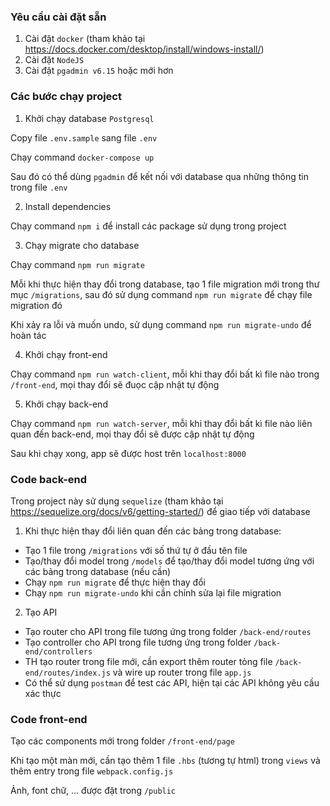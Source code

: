 ### Yêu cầu cài đặt sẵn

1. Cài đặt `docker` (tham khảo tại https://docs.docker.com/desktop/install/windows-install/)
2. Cài đặt `NodeJS`
3. Cài đặt `pgadmin v6.15` hoặc mới hơn

### Các bước chạy project

1. Khởi chạy database `Postgresql`

Copy file `.env.sample` sang file `.env`

Chạy command `docker-compose up`

Sau đó có thể dùng `pgadmin` để kết nối với database qua những thông tin trong file `.env`

2. Install dependencies

Chạy command `npm i` để install các package sử dụng trong project

3. Chạy migrate cho database

Chạy command `npm run migrate`

Mỗi khi thực hiện thay đổi trong database, tạo 1 file migration mới trong thư mục `/migrations`, sau đó sử dụng command `npm run migrate` để chạy file migration đó

Khi xảy ra lỗi và muốn undo, sử dụng command `npm run migrate-undo` để hoàn tác

4. Khởi chạy front-end

Chạy command `npm run watch-client`, mỗi khi thay đổi bất kì file nào trong `/front-end`, mọi thay đổi sẽ đuọc cập nhật tự động

5. Khởi chạy back-end

Chạy command `npm run watch-server`, mỗi khi thay đổi bất kì file nào liên quan đến back-end, mọi thay đổi sẽ được cập nhật tự động

Sau khi chạy xong, app sẽ được host trên `localhost:8000`

### Code back-end

Trong project này sử dụng `sequelize` (tham khảo tại https://sequelize.org/docs/v6/getting-started/) để giao tiếp với database

1. Khi thực hiện thay đổi liên quan đến các bảng trong database: 
  * Tạo 1 file trong `/migrations` với số thứ tự ở đầu tên file
  * Tạo/thay đổi model trong `/models` để tạo/thay đổi model tương ứng với các bảng trong database (nếu cần)
  * Chạy `npm run migrate` để thực hiện thay đổi
  * Chạy `npm run migrate-undo` khi cần chỉnh sửa lại file migration

2. Tạo API
  * Tạo router cho API trong file tương ứng trong folder `/back-end/routes`
  * Tạo controller cho API trong file tương ứng trong folder `/back-end/controllers`
  * TH tạo router trong file mới, cần export thêm router tỏng file `/back-end/routes/index.js` và wire up router trong file `app.js`
  * Có thể sử dụng `postman` để test các API, hiện tại các API không yêu cầu xác thực

### Code front-end

Tạo các components mới trong folder `/front-end/page`

Khi tạo một màn mới, cần tạo thêm 1 file `.hbs` (tương tự html) trong `views` và thêm entry trong file `webpack.config.js`

Ảnh, font chữ, ... được đặt trong `/public`